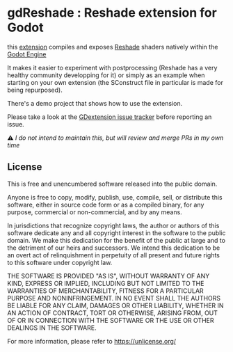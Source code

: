 # gdReshade : Reshade extension for Godot

this [extension](https://github.com/godotengine/godot-cpp) compiles and exposes [Reshade](https://github.com/crosire/reshade) shaders natively within the [Godot Engine](https://godotengine.org/)

It makes it easier to experiment with postprocessing (Reshade has a very healthy community developping for it) or simply as an example when starting on your own extension (the SConstruct file in particular is made for being repurposed).

There's a demo project that shows how to use the extension.

Please take a look at the [GDextension issue tracker](https://github.com/Zylann/godot_voxel/issues/442) before reporting an issue.

⚠ _I do not intend to maintain this, but will review and merge PRs in my own time_


## License

This is free and unencumbered software released into the public domain.

Anyone is free to copy, modify, publish, use, compile, sell, or
distribute this software, either in source code form or as a compiled
binary, for any purpose, commercial or non-commercial, and by any
means.

In jurisdictions that recognize copyright laws, the author or authors
of this software dedicate any and all copyright interest in the
software to the public domain. We make this dedication for the benefit
of the public at large and to the detriment of our heirs and
successors. We intend this dedication to be an overt act of
relinquishment in perpetuity of all present and future rights to this
software under copyright law.

THE SOFTWARE IS PROVIDED "AS IS", WITHOUT WARRANTY OF ANY KIND,
EXPRESS OR IMPLIED, INCLUDING BUT NOT LIMITED TO THE WARRANTIES OF
MERCHANTABILITY, FITNESS FOR A PARTICULAR PURPOSE AND NONINFRINGEMENT.
IN NO EVENT SHALL THE AUTHORS BE LIABLE FOR ANY CLAIM, DAMAGES OR
OTHER LIABILITY, WHETHER IN AN ACTION OF CONTRACT, TORT OR OTHERWISE,
ARISING FROM, OUT OF OR IN CONNECTION WITH THE SOFTWARE OR THE USE OR
OTHER DEALINGS IN THE SOFTWARE.

For more information, please refer to <https://unlicense.org/>
